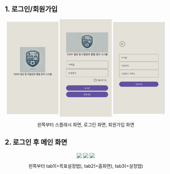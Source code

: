 ## 1. 로그인/회원가입
<p align="center">
  <img src="img/splash_image.png" align="center" width="32%">
  <img src="img/login_image.png" align="center" width="32%">
  <img src="img/signup_image.png" align="center" width="32%">
  <figcaption align="center">왼쪽부터 스플래시 화면, 로그인 화면, 회원가입 화면</figcaption></p>

## 2. 로그인 후 메인 화면
<p align="center">
  <img src="img/main_tab_1.png>" align="center" width="32%">
  <img src="img/main_tab_2.png>" align="center" width="32%">
  <img src="img/main_tab_3.png>" align="center" width="32%">
  <figcaption align="center">왼쪽부터 tab1(=목표설정탭), tab2(=홈화면), tab3(=설정탭)</figcaption></p>
  